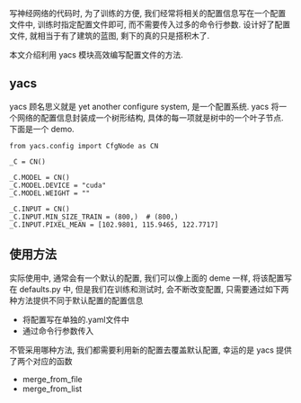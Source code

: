 写神经网络的代码时, 为了训练的方便, 我们经常将相关的配置信息写在一个配置文件中, 训练时指定配置文件即可, 而不需要传入过多的命令行参数. 设计好了配置文件, 就相当于有了建筑的蓝图, 剩下的真的只是搭积木了.

本文介绍利用 yacs 模块高效编写配置文件的方法.





## yacs

yacs 顾名思义就是 yet another configure system, 是一个配置系统. yacs 将一个网络的配置信息封装成一个树形结构, 具体的每一项就是树中的一个叶子节点. 下面是一个 demo.

```
from yacs.config import CfgNode as CN

_C = CN()

_C.MODEL = CN()
_C.MODEL.DEVICE = "cuda"
_C.MODEL.WEIGHT = ""

_C.INPUT = CN()
_C.INPUT.MIN_SIZE_TRAIN = (800,)  # (800,)
_C.INPUT.PIXEL_MEAN = [102.9801, 115.9465, 122.7717]
```

## 使用方法

实际使用中, 通常会有一个默认的配置, 我们可以像上面的 deme 一样, 将该配置写在 defaults.py 中, 但是我们在训练和测试时, 会不断改变配置, 只需要通过如下两种方法提供不同于默认配置的配置信息

- 将配置写在单独的.yaml文件中
- 通过命令行参数传入

不管采用哪种方法, 我们都需要利用新的配置去覆盖默认配置, 幸运的是 yacs 提供了两个对应的函数

- merge_from_file
- merge_from_list

